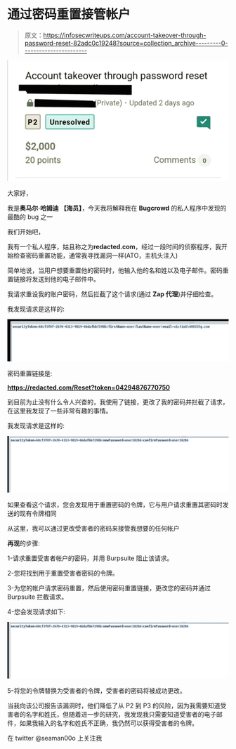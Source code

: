 # 通过密码重置接管帐户

> 原文：<https://infosecwriteups.com/account-takeover-through-password-reset-82adc0c19248?source=collection_archive---------0----------------------->

![](img/8a74a52e7f90c2947c0485dca29f29fc.png)

大家好，

我是**奥马尔·哈姆迪** **【海员】**，今天我将解释我在 **Bugcrowd** 的私人程序中发现的最酷的 bug 之一

我们开始吧，

我有一个私人程序，姑且称之为**redacted.com**，经过一段时间的侦察程序，我开始检查密码重置功能，通常我寻找漏洞一样(ATO，主机头注入)

简单地说，当用户想要重置他的密码时，他输入他的名和姓以及电子邮件。密码重置链接将发送到他的电子邮件中。

我请求重设我的账户密码，然后拦截了这个请求(通过 **Zap 代理**)并仔细检查。

我发现请求是这样的:

![](img/320a052a2880c3edd9a029ae45dbc531.png)

密码重置链接是:

**https://redacted.com/Reset?token=04294876770750**

到目前为止没有什么令人兴奋的，我使用了链接，更改了我的密码并拦截了请求，在这里我发现了一些非常有趣的事情。

我发现请求是这样的:

![](img/5596da7460035d664669c6a6e1915027.png)

如果查看这个请求，您会发现用于重置密码的令牌，它与用户请求重置其密码时发送的现有令牌相同

从这里，我可以通过更改受害者的密码来接管我想要的任何帐户

**再现**的步骤:

1-请求重置受害者帐户的密码，并用 Burpsuite 阻止该请求。

2-您将找到用于重置受害者密码的令牌。

3-为您的帐户请求密码重置，然后使用密码重置链接，更改您的密码并通过 Burpsuite 拦截请求。

4-您会发现请求如下:

![](img/5596da7460035d664669c6a6e1915027.png)

5-将您的令牌替换为受害者的令牌，受害者的密码将被成功更改。

当我向该公司报告该漏洞时，他们降低了从 P2 到 P3 的风险，因为我需要知道受害者的名字和姓氏，但随着进一步的研究，我发现我只需要知道受害者的电子邮件，如果我输入的名字和姓氏不正确，我仍然可以获得受害者的令牌。

在 twitter @seaman00o 上关注我